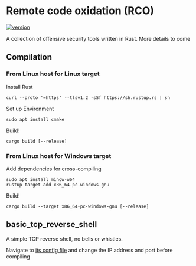 # Remote code oxidation (RCO)
[![version](https://img.shields.io/badge/version-0.1.0-blue.svg)](https://github.com/kmanc/remote_code_oxidation/releases/tag/0.1.0)

A collection of offensive security tools written in Rust. More details to come

## Compilation

### From Linux host for Linux target

Install Rust
```
curl --proto '=https' --tlsv1.2 -sSf https://sh.rustup.rs | sh
```

Set up Environment
```
sudo apt install cmake
```

Build!
```
cargo build [--release]
```

### From Linux host for Windows target

Add dependencies for cross-compiling
```
sudo apt install mingw-w64
rustup target add x86_64-pc-windows-gnu
```

Build!
```
cargo build --target x86_64-pc-windows-gnu [--release]
```

## basic_tcp_reverse_shell

A simple TCP reverse shell, no bells or whistles.

Navigate to [its config file](https://github.com/kmanc/remote_code_oxidation/src/basic_tcp_reverse_shell/config.rs) and change the IP address and port before compiling
